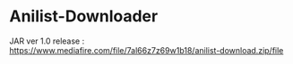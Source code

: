 # Anilist-Downloader

JAR ver 1.0 release :
https://www.mediafire.com/file/7al66z7z69w1b18/anilist-download.zip/file
